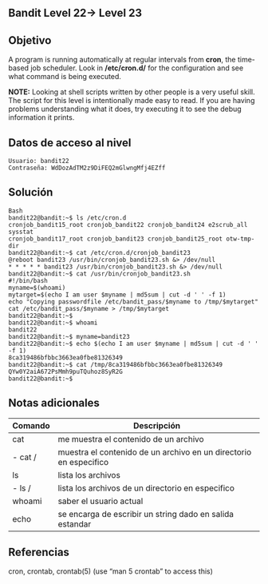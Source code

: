 ## Bandit Level 22→ Level 23

## Objetivo

A program is running automatically at regular intervals from **cron**, the time-based job scheduler. Look in **/etc/cron.d/** for the configuration and see what command is being executed.

**NOTE:** Looking at shell scripts written by other people is a very useful skill. The script for this level is intentionally made easy to read. If you are having problems understanding what it does, try executing it to see the debug information it prints.
## Datos de acceso al nivel

```
Usuario: bandit22
Contraseña: WdDozAdTM2z9DiFEQ2mGlwngMfj4EZff
```
## Solución
```
Bash
bandit22@bandit:~$ ls /etc/cron.d
cronjob_bandit15_root cronjob_bandit22 cronjob_bandit24 e2scrub_all sysstat
cronjob_bandit17_root cronjob_bandit23 cronjob_bandit25_root otw-tmp-dir
bandit22@bandit:~$ cat /etc/cron.d/cronjob_bandit23
@reboot bandit23 /usr/bin/cronjob_bandit23.sh &> /dev/null
* * * * * bandit23 /usr/bin/cronjob_bandit23.sh &> /dev/null
bandit22@bandit:~$ cat /usr/bin/cronjob_bandit23.sh
#!/bin/bash
myname=$(whoami)
mytarget=$(echo I am user $myname | md5sum | cut -d ' ' -f 1)
echo "Copying passwordfile /etc/bandit_pass/$myname to /tmp/$mytarget"
cat /etc/bandit_pass/$myname > /tmp/$mytarget
bandit22@bandit:~$
bandit22@bandit:~$ whoami
bandit22
bandit22@bandit:~$ myname=bandit23
bandit22@bandit:~$ echo $(echo I am user $myname | md5sum | cut -d ' ' -f 1)
8ca319486bfbbc3663ea0fbe81326349
bandit22@bandit:~$ cat /tmp/8ca319486bfbbc3663ea0fbe81326349
QYw0Y2aiA672PsMmh9puTQuhoz8SyR2G
bandit22@bandit:~$
```
## Notas adicionales

| Comando | Descripción |
|-----------|-----------|
| cat| me muestra el contenido de un archivo|
|- cat /|muestra el contenido de un archivo en un directorio en especifico|
| ls | lista los archivos|
|- ls / | lista los archivos de un directorio en especifico|
| whoami| saber el usuario actual|
| echo | se encarga de escribir un string dado en salida estandar|

## Referencias

cron, crontab, crontab(5) (use “man 5 crontab” to access this)